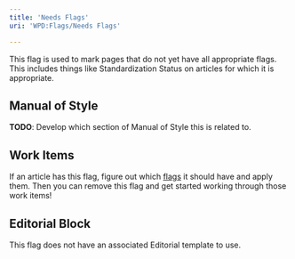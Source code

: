 ```yaml
---
title: 'Needs Flags'
uri: 'WPD:Flags/Needs Flags'

---
```

This flag is used to mark pages that do not yet have all appropriate flags. This includes things like Standardization Status on articles for which it is appropriate.

## Manual of Style

**TODO**: Develop which section of Manual of Style this is related to.

## Work Items

If an article has this flag, figure out which [flags](/WPD:Flags) it should have and apply them. Then you can remove this flag and get started working through those work items!

## Editorial Block

This flag does not have an associated Editorial template to use.
